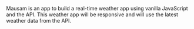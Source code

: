Mausam is an app to build a real-time weather app using vanilla JavaScript and the API. This weather app will be responsive and will use the latest weather data from the API.
